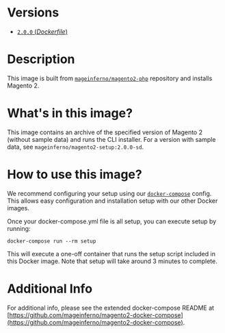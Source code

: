 # Versions

- [`2.0.0` (_Dockerfile_)](https://github.com/mageinferno/docker-magento2-setup/blob/2.0.0/Dockerfile)

# Description

This image is built from [`mageinferno/magento2-php`](https://hub.docker.com/r/mageinferno/magento2-php/) repository and installs Magento 2.

# What's in this image?

This image contains an archive of the specified version of Magento 2 (without sample data) and runs the CLI installer. For a version with sample data, see `mageinferno/magento2-setup:2.0.0-sd`.

# How to use this image?

We recommend configuring your setup using our [`docker-compose`](https://github.com/mageinferno/magento2-docker-compose) config. This allows easy configuration and installation setup with our other Docker images.

Once your docker-compose.yml file is all setup, you can execute setup by running:

`docker-compose run --rm setup`

This will execute a one-off container that runs the setup script included in this Docker image. Note that setup will take around 3 minutes to complete.

# Additional Info

For additional info, please see the extended docker-compose README at [https://github.com/mageinferno/magento2-docker-compose](https://github.com/mageinferno/magento2-docker-compose).
